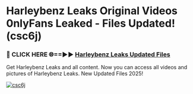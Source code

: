 # Harleybenz Leaks Original Videos 0nlyFans Leaked - Files Updated! (csc6j)

<h3>🔴 CLICK HERE 🌐==►► <a href="https://tinyurl.com/2m67pmp6" rel="nofollow">Harleybenz Leaks Updated Files</a></h3>

Get Harleybenz Leaks and all content. Now you can access all videos and pictures of Harleybenz Leaks. New Updated Files 2025!

[![csc6j](https://i.imgur.com/H4QAA4z.gif)](https://tinyurl.com/2m67pmp6)